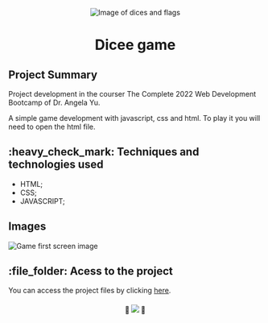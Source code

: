 <p align="center">
  <img src="https://user-images.githubusercontent.com/97169087/193432035-ad1f6af4-3f00-41aa-94ff-9820ca6f489a.png" alt="Image of dices and flags"/>
</p>
<h1 align="center">Dicee game</h1>
<h2>Project Summary</h2>
<p>Project development in the courser The Complete 2022 Web Development Bootcamp of Dr. Angela Yu.</p>
<p>A simple game development with javascript, css and html. To play it you will need to open the html file.</p> 
<h2>:heavy_check_mark:  Techniques and technologies used</h2>
<ul>
 <li>HTML;</li>
 <li>CSS;</li>
 <li>JAVASCRIPT;</li>
</ul>
<h2>Images</h2>
<img src="https://user-images.githubusercontent.com/97169087/193431928-9d0338cd-0941-43cd-a09f-640aadd437cb.png" alt="Game first screen image"/>

<h2>:file_folder: Acess to the project</h2>

<p>You can access the project files by clicking <a href="https://github.com/PHDevss/dicee">here</a>.</p> 

<h4 align="center"> 
  🚧 <img src="http://img.shields.io/static/v1?label=STATUS&message=FINISHED&color=GREEN&style=for-the-badge" /> 🚧
</h4>

